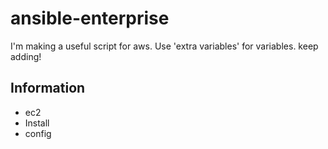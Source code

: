 # ansible-enterprise
I'm making a useful script for aws. 
Use 'extra variables' for variables.
keep adding!

Information
---
* ec2
* Install
* config
